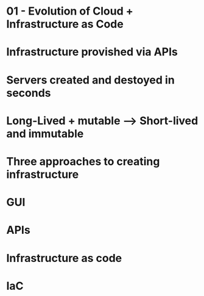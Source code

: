 # 01 - Evolution of Cloud + Infrastructure as Code

# Infrastructure provished via APIs
# Servers created and destoyed in seconds
# Long-Lived + mutable --> Short-lived and immutable

# Three approaches to creating infrastructure

# GUI
# APIs
# Infrastructure as code

# IaC
